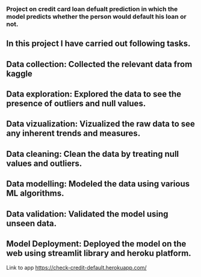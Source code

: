 ### Project on credit card loan defualt prediction in which the model predicts whether the person would default his loan or not.
## In this project I have carried out following tasks.
## Data collection: Collected the relevant data from kaggle
## Data exploration: Explored the data to see the presence of outliers and null values.
## Data vizualization: Vizualized the raw data to see any inherent trends and measures.
## Data cleaning: Clean the data by treating null values and outliers.
## Data modelling: Modeled the data using various ML algorithms.
## Data validation: Validated the model using unseen data.
## Model Deployment: Deployed the model on the web using streamlit library and heroku platform.


Link to app https://check-credit-default.herokuapp.com/
